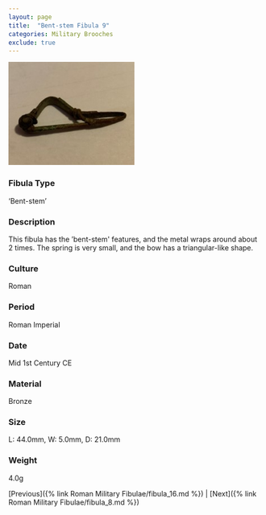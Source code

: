 ```yaml
---
layout: page
title:  "Bent-stem Fibula 9"
categories: Military Brooches
exclude: true
---
```


<img src="fibula/bent-stem9.jpg" alt="photo" width= "250px">

### Fibula Type
‘Bent-stem’
### Description
 This fibula has the ’bent-stem' features, and the metal wraps around about 2 times. The spring is very small, and the bow has a triangular-like shape.
### Culture
Roman
### Period
 Roman Imperial
### Date
Mid 1st Century CE
### Material
 Bronze
### Size
L: 44.0mm, W: 5.0mm, D: 21.0mm
### Weight
4.0g


[Previous]({% link Roman Military Fibulae/fibula_16.md %}) | [Next]({% link Roman Military Fibulae/fibula_8.md %})
